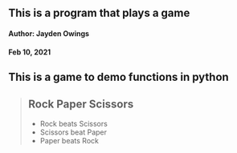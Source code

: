 ## This is a program that plays a game
#### Author: Jayden Owings
#### Feb 10, 2021
## This is a game to demo functions in python
> ## Rock Paper Scissors
> * Rock beats Scissors
> * Scissors beat Paper
> * Paper beats Rock